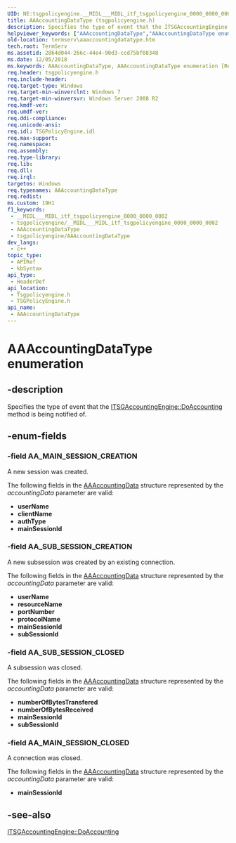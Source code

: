 ```yaml
---
UID: NE:tsgpolicyengine.__MIDL___MIDL_itf_tsgpolicyengine_0000_0000_0002
title: AAAccountingDataType (tsgpolicyengine.h)
description: Specifies the type of event that the ITSGAccountingEngine::DoAccounting method is being notified of.
helpviewer_keywords: ["AAAccountingDataType","AAAccountingDataType enumeration [Remote Desktop Services]","AA_MAIN_SESSION_CLOSED","AA_MAIN_SESSION_CREATION","AA_SUB_SESSION_CLOSED","AA_SUB_SESSION_CREATION","termserv.aaaccountingdatatype","tsgpolicyengine/AAAccountingDataType","tsgpolicyengine/AA_MAIN_SESSION_CLOSED","tsgpolicyengine/AA_MAIN_SESSION_CREATION","tsgpolicyengine/AA_SUB_SESSION_CLOSED","tsgpolicyengine/AA_SUB_SESSION_CREATION"]
old-location: termserv\aaaccountingdatatype.htm
tech.root: TermServ
ms.assetid: 2864d044-266c-44e4-90d3-ccd75bf08348
ms.date: 12/05/2018
ms.keywords: AAAccountingDataType, AAAccountingDataType enumeration [Remote Desktop Services], AA_MAIN_SESSION_CLOSED, AA_MAIN_SESSION_CREATION, AA_SUB_SESSION_CLOSED, AA_SUB_SESSION_CREATION, termserv.aaaccountingdatatype, tsgpolicyengine/AAAccountingDataType, tsgpolicyengine/AA_MAIN_SESSION_CLOSED, tsgpolicyengine/AA_MAIN_SESSION_CREATION, tsgpolicyengine/AA_SUB_SESSION_CLOSED, tsgpolicyengine/AA_SUB_SESSION_CREATION
req.header: tsgpolicyengine.h
req.include-header: 
req.target-type: Windows
req.target-min-winverclnt: Windows 7
req.target-min-winversvr: Windows Server 2008 R2
req.kmdf-ver: 
req.umdf-ver: 
req.ddi-compliance: 
req.unicode-ansi: 
req.idl: TSGPolicyEngine.idl
req.max-support: 
req.namespace: 
req.assembly: 
req.type-library: 
req.lib: 
req.dll: 
req.irql: 
targetos: Windows
req.typenames: AAAccountingDataType
req.redist: 
ms.custom: 19H1
f1_keywords:
 - __MIDL___MIDL_itf_tsgpolicyengine_0000_0000_0002
 - tsgpolicyengine/__MIDL___MIDL_itf_tsgpolicyengine_0000_0000_0002
 - AAAccountingDataType
 - tsgpolicyengine/AAAccountingDataType
dev_langs:
 - c++
topic_type:
 - APIRef
 - kbSyntax
api_type:
 - HeaderDef
api_location:
 - Tsgpolicyengine.h
 - TSGPolicyEngine.h
api_name:
 - AAAccountingDataType
---
```


# AAAccountingDataType enumeration


## -description

Specifies the type of event that the <a href="https://docs.microsoft.com/windows/desktop/api/tsgpolicyengine/nf-tsgpolicyengine-itsgaccountingengine-doaccounting">ITSGAccountingEngine::DoAccounting</a> method is being notified of.

## -enum-fields

### -field AA_MAIN_SESSION_CREATION

A new session was created.

The following fields in the <a href="/windows/win32/api/tsgpolicyengine/ns-tsgpolicyengine-aaaccountingdata">AAAccountingData</a> structure represented by the <i>accountingData</i> parameter are valid:

<ul>
<li><b>userName</b></li>
<li><b>clientName</b></li>
<li><b>authType</b></li>
<li><b>mainSessionId</b></li>
</ul>

### -field AA_SUB_SESSION_CREATION

A new subsession was created by an  existing connection.

The following fields in the <a href="/windows/win32/api/tsgpolicyengine/ns-tsgpolicyengine-aaaccountingdata">AAAccountingData</a> structure represented by the <i>accountingData</i> parameter are valid:

<ul>
<li><b>userName</b></li>
<li><b>resourceName</b></li>
<li><b>portNumber</b></li>
<li><b>protocolName</b></li>
<li><b>mainSessionId</b></li>
<li><b>subSessionId</b></li>
</ul>

### -field AA_SUB_SESSION_CLOSED

A subsession was closed.

The following fields in the <a href="/windows/win32/api/tsgpolicyengine/ns-tsgpolicyengine-aaaccountingdata">AAAccountingData</a> structure represented by the <i>accountingData</i> parameter are valid:

<ul>
<li><b>numberOfBytesTransfered</b></li>
<li><b>numberOfBytesReceived</b></li>
<li><b>mainSessionId</b></li>
<li><b>subSessionId</b></li>
</ul>

### -field AA_MAIN_SESSION_CLOSED

A connection was closed.

The following fields in the <a href="/windows/win32/api/tsgpolicyengine/ns-tsgpolicyengine-aaaccountingdata">AAAccountingData</a> structure represented by the <i>accountingData</i> parameter are valid:

<ul>
<li><b>mainSessionId</b></li>
</ul>

## -see-also

<a href="https://docs.microsoft.com/windows/desktop/api/tsgpolicyengine/nf-tsgpolicyengine-itsgaccountingengine-doaccounting">ITSGAccountingEngine::DoAccounting</a>

